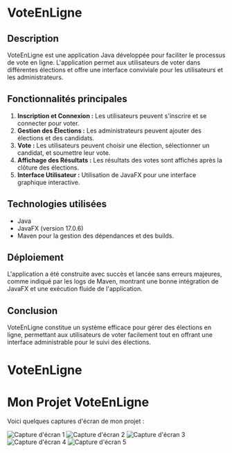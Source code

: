 # VoteEnLigne

## Description
VoteEnLigne est une application Java développée pour faciliter le processus de vote en ligne. 
L'application permet aux utilisateurs de voter dans différentes élections et offre une interface 
conviviale pour les utilisateurs et les administrateurs.

## Fonctionnalités principales
1. **Inscription et Connexion :** Les utilisateurs peuvent s'inscrire et se connecter pour voter.
2. **Gestion des Élections :** Les administrateurs peuvent ajouter des élections et des candidats.
3. **Vote :** Les utilisateurs peuvent choisir une élection, sélectionner un candidat, et soumettre leur vote.
4. **Affichage des Résultats :** Les résultats des votes sont affichés après la clôture des élections.
5. **Interface Utilisateur :** Utilisation de JavaFX pour une interface graphique interactive.

## Technologies utilisées
- Java
- JavaFX (version 17.0.6)
- Maven pour la gestion des dépendances et des builds.

## Déploiement
L'application a été construite avec succès et lancée sans erreurs majeures, 
comme indiqué par les logs de Maven, montrant une bonne intégration de JavaFX et
 une exécution fluide de l'application.

## Conclusion
VoteEnLigne constitue un système efficace pour gérer des élections en ligne, 
permettant aux utilisateurs de voter facilement tout en offrant une interface 
administrable pour le suivi des élections.
# VoteEnLigne
# Mon Projet VoteEnLigne

Voici quelques captures d'écran de mon projet :

![Capture d'écran 1](images/Capture%20d%27écran%20(51).png)
![Capture d'écran 2](images/Capture%20d%27écran%20(53).png)
![Capture d'écran 3](images/Capture%20d%27écran%20(54).png)
![Capture d'écran 4](images/Capture%20d%27écran%20(56).png)
![Capture d'écran 5](images/Capture%20d%27écran%20(57).png)
